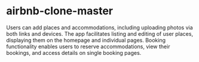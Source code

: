# airbnb-clone-master
Users can add places and accommodations, including uploading photos via both links and devices. The app facilitates listing and editing of user places, displaying them on the homepage and individual pages. Booking functionality enables users to reserve accommodations, view their bookings, and access details on single booking pages.
